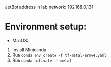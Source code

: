 JetBot address in lab network: 192.168.0.134

# Environment setup:

- MacOS:

1. Install Miniconda
2. Run `conda env create -f tf-metal-arm64.yaml`
3. Run `conda activate tf-metal`
